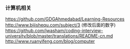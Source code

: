 ###  计算机相关  
https://github.com/GDGAhmedabad/Learning-Resources  
http://www.bijishequ.com/subject/3  (修改后面的数字)   
https://github.com/jwasham/coding-interview-university/blob/master/translations/README-cn.md    
http://www.ruanyifeng.com/blog/computer  

